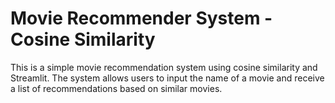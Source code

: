 # Movie Recommender System - Cosine Similarity

This is a simple movie recommendation system using cosine similarity and Streamlit. The system allows users to input the name of a movie and receive a list of recommendations based on similar movies.